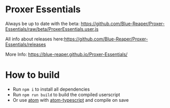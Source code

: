 # Proxer Essentials

Always be up to date with the beta:
https://github.com/Blue-Reaper/Proxer-Essentials/raw/beta/ProxerEssentials.user.js

All info about releases here:https://github.com/Blue-Reaper/Proxer-Essentials/releases


More Info: https://blue-reaper.github.io/Proxer-Essentials/

# How to build

- Run `npm i` to install all dependencies
- Run `npm run build` to build the compiled userscript
- Or use [atom](https://atom.io/) with [atom-typescript](https://atom.io/packages/atom-typescript) and compile on save
